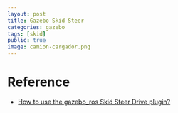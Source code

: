 ```yaml
---
layout: post
title: Gazebo Skid Steer
categories: gazebo
tags: [skid]
public: true
image: camion-cargador.png
---
```


# Reference
- [How to use the gazebo_ros Skid Steer Drive plugin?](http://answers.gazebosim.org/question/21826/how-to-use-the-gazebo_ros-skid-steer-drive-plugin/)